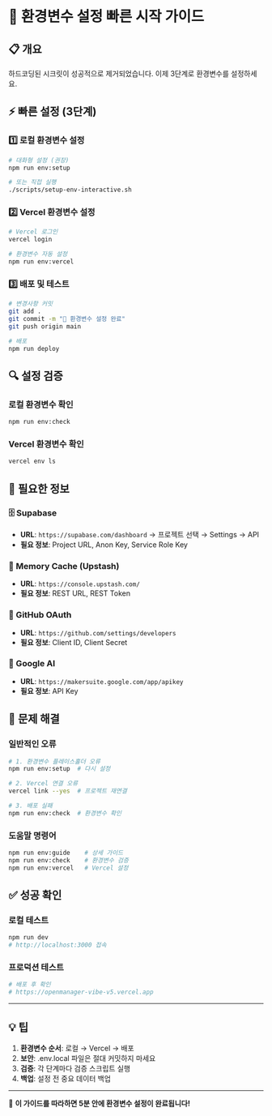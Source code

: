 # 🚀 환경변수 설정 빠른 시작 가이드

## 📋 개요

하드코딩된 시크릿이 성공적으로 제거되었습니다. 이제 3단계로 환경변수를 설정하세요.

## ⚡ 빠른 설정 (3단계)

### 1️⃣ 로컬 환경변수 설정

```bash
# 대화형 설정 (권장)
npm run env:setup

# 또는 직접 실행
./scripts/setup-env-interactive.sh
```

### 2️⃣ Vercel 환경변수 설정

```bash
# Vercel 로그인
vercel login

# 환경변수 자동 설정
npm run env:vercel
```

### 3️⃣ 배포 및 테스트

```bash
# 변경사항 커밋
git add .
git commit -m "🔐 환경변수 설정 완료"
git push origin main

# 배포
npm run deploy
```

## 🔍 설정 검증

### 로컬 환경변수 확인

```bash
npm run env:check
```

### Vercel 환경변수 확인

```bash
vercel env ls
```

## 📝 필요한 정보

### 🗄️ Supabase

- **URL**: `https://supabase.com/dashboard` → 프로젝트 선택 → Settings → API
- **필요 정보**: Project URL, Anon Key, Service Role Key

### 🔴 Memory Cache (Upstash)

- **URL**: `https://console.upstash.com/`
- **필요 정보**: REST URL, REST Token

### 🔐 GitHub OAuth

- **URL**: `https://github.com/settings/developers`
- **필요 정보**: Client ID, Client Secret

### 🤖 Google AI

- **URL**: `https://makersuite.google.com/app/apikey`
- **필요 정보**: API Key

## 🚨 문제 해결

### 일반적인 오류

```bash
# 1. 환경변수 플레이스홀더 오류
npm run env:setup  # 다시 설정

# 2. Vercel 연결 오류
vercel link --yes  # 프로젝트 재연결

# 3. 배포 실패
npm run env:check  # 환경변수 확인
```

### 도움말 명령어

```bash
npm run env:guide    # 상세 가이드
npm run env:check    # 환경변수 검증
npm run env:vercel   # Vercel 설정
```

## ✅ 성공 확인

### 로컬 테스트

```bash
npm run dev
# http://localhost:3000 접속
```

### 프로덕션 테스트

```bash
# 배포 후 확인
# https://openmanager-vibe-v5.vercel.app
```

---

## 💡 팁

1. **환경변수 순서**: 로컬 → Vercel → 배포
2. **보안**: .env.local 파일은 절대 커밋하지 마세요
3. **검증**: 각 단계마다 검증 스크립트 실행
4. **백업**: 설정 전 중요 데이터 백업

---

🎉 **이 가이드를 따라하면 5분 안에 환경변수 설정이 완료됩니다!**
